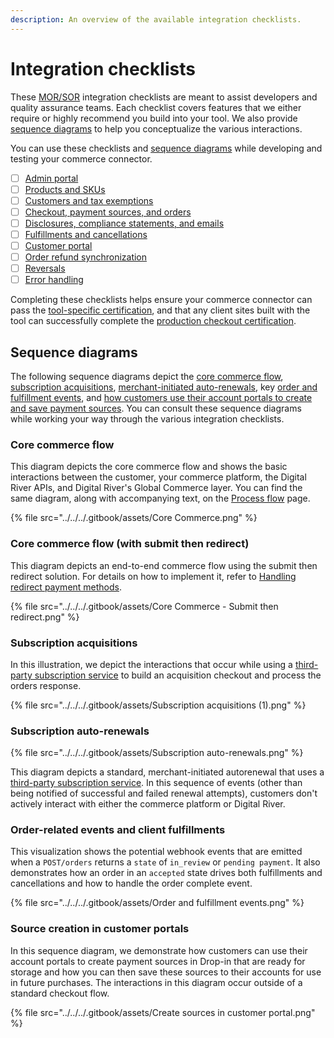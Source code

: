 ```yaml
---
description: An overview of the available integration checklists.
---
```


# Integration checklists

These [MOR/SOR](../../glossary.md#merchant-of-record-seller-of-record-mor-sor) integration checklists are meant to assist developers and quality assurance teams. Each checklist covers features that we either require or highly recommend you build into your tool. We also provide [sequence diagrams](./#sequence-diagram) to help you conceptualize the various interactions.

You can use these checklists and [sequence diagrams](./#sequence-diagram) while developing and testing your commerce connector.

* [ ] [Admin portal](admin-portal.md)
* [ ] [Products and SKUs](products-and-skus.md)
* [ ] [Customers and tax exemptions](customers-and-tax-exemptions.md)
* [ ] [Checkout, payment sources, and orders](checkouts-payment-sources-and-orders.md)
* [ ] [Disclosures, compliance statements, and emails](disclosures-compliance-statements-and-emails.md)
* [ ] [Fulfillments and cancellations](fulfillments-and-cancellations.md)
* [ ] [Customer portal](customer-portal.md)
* [ ] [Order refund synchronization](order-refund-synchronization.md)
* [ ] [Reversals](reversals.md)
* [ ] [Error handling](error-handling.md)

Completing these checklists helps ensure your commerce connector can pass the [tool-specific certification](../certification-process.md), and that any client sites built with the tool can successfully complete the [production checkout certification](../compliance-requirements.md#production-checkout-certification).

## Sequence diagrams <a href="#sequence-diagram" id="sequence-diagram"></a>

The following sequence diagrams depict the [core commerce flow](./#core-commerce-flow), [subscription acquisitions](./#subscription-acquisitions), [merchant-initiated auto-renewals](./#subscription-auto-renewals), key [order and fulfillment events](./#order-related-events-and-client-fulfillments), and [how customers use their account portals to create and save payment sources](./#source-creation-in-customer-portals). You can consult these sequence diagrams while working your way through the various integration checklists.

### Core commerce flow

This diagram depicts the core commerce flow and shows the basic interactions between the customer, your commerce platform, the Digital River APIs, and Digital River's Global Commerce layer. You can find the same diagram, along with accompanying text, on the [Process flow](../../../integration-options/checkouts/process-flow.md) page.

{% file src="../../../.gitbook/assets/Core Commerce.png" %}

### Core commerce flow (with submit then redirect)

This diagram depicts an end-to-end commerce flow using the submit then redirect solution. For details on how to implement it, refer to [Handling redirect payment methods](../../../integration-options/checkouts/building-you-workflows/handling-redirect-payment-methods.md).&#x20;

{% file src="../../../.gitbook/assets/Core Commerce - Submit then redirect.png" %}

### Subscription acquisitions

In this illustration, we depict the interactions that occur while using a [third-party subscription service](../../../integration-options/checkouts/subscriptions/third-party-coordinated-subscriptions.md) to build an acquisition checkout and process the orders response.

{% file src="../../../.gitbook/assets/Subscription acquisitions (1).png" %}

### Subscription auto-renewals

{% file src="../../../.gitbook/assets/Subscription auto-renewals.png" %}

This diagram depicts a standard, merchant-initiated autorenewal that uses a [third-party subscription service](../../../integration-options/checkouts/subscriptions/third-party-coordinated-subscriptions.md). In this sequence of events (other than being notified of successful and failed renewal attempts), customers don't actively interact with either the commerce platform or Digital River.

### Order-related events and client fulfillments

This visualization shows the potential webhook events that are emitted when a `POST/orders` returns a `state` of `in_review` or `pending payment`. It also demonstrates how an order in an `accepted` state drives both fulfillments and cancellations and how to handle the order complete event.

{% file src="../../../.gitbook/assets/Order and fulfillment events.png" %}

### Source creation in customer portals

In this sequence diagram, we demonstrate how customers can use their account portals to create payment sources in Drop-in that are ready for storage and how you can then save these sources to their accounts for use in future purchases. The interactions in this diagram occur outside of a standard checkout flow.

{% file src="../../../.gitbook/assets/Create sources in customer portal.png" %}
